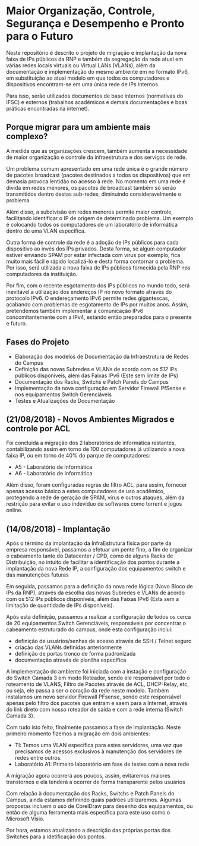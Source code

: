 # Maior Organização, Controle, Segurança e Desempenho e Pronto para o Futuro

Neste repositório é descrito o projeto de migração e implantação da nova faixa de IPs públicos
da RNP e também da segregação da rede atual em várias redes locais virtuais ou Virtual LANs (VLANs),
além da documentação e implementação do mesmo ambiente em no formato IPv6, em substituição ao atual 
modelo em que todos os computadores e dispositivos encontram-se em uma única rede de IPs internos.

Para isso, serão utilizados documentos de base internos (normativas do IFSC) e externos (trabalhos 
acadêmicos e demais documentações e boas práticas encontradas na internet).

## Porque migrar para um ambiente mais complexo?
A medida que as organizações crescem, também aumenta a necessidade de maior organização e controle da infraestrutura e dos serviços de rede.

Um problema comum apresentado em uma rede única é o grande número de pacotes broadcast (pacotes destinados a todos os dispositivos) que em demasia provoca lentidão no acesso à rede. No momento em uma rede é divida em redes menores, os pacotes de broadcast também só serão transmitidos dentro destas sub-redes, diminuindo consideravelmente o problema.

Além disso, a subdivisão em redes menores permite maior controle, facilitando identificar o IP de origem de determinado problema. Um exemplo é colocando todos os computadores de um laboratório de informática dentro de uma VLAN específica.

Outra forma de controle da rede é a adoção de IPs públicos para cada dispositivo ao invés dos IPs privados. Desta forma, se algum computador estiver enviando SPAM por estar infectada com vírus por exemplo, fica muito mais fácil e rápido localizá-lo e desta forma contornar o problema. Por isso, será utilizada a nova faixa de IPs públicos fornecida pela RNP nos computadores da instituição. 

Por fim, com o recente esgotamento dos IPs públicos no mundo todo, será inevitável a utilização dos endereços IP no novo formato através do protocolo IPv6. O endereçamento IPv6 permite redes gigantescas, acabando com problemas de esgotamento de IPs por muitos anos. Assim, pretendemos também implementar a comunicação IPv6 concomitantemente com a IPv4, estando então preparados para o presente e futuro.

## Fases do Projeto 
* Elaboração dos modelos de Documentação da Infraestrutura de Redes do Campus
* Definição das novas Subredes e VLANs de acordo com os _512_ IPs públicos disponíveis, além das Faixas IPv6 (Este sem limite de IPs)
* Documentação dos Racks, Switchs e Patch Panels do Campus
* Implementação da nova configuração em Servidor Firewall PfSense e nos equipamentos Switch Gerenciáveis
* Testes e Atualizações de Documentação



## (21/08/2018) - Novos Ambientes Migrados e controle por ACL 

Foi concluida a migração dos 2 laboratórios de informática restantes, contabilizando assim em torno de 100 computadores já utilizando a nova faixa IP, ou em torno de 40% do parque de computadores:
- A5 - Laboratório de Informática
- A6 - Laboratório de Informática

Além disso, foram configuradas regras de filtro ACL, para assim, fornecer apenas acesso básico a estes computadores de uso acadêmico, protegendo a rede de geração de SPAM, vírus e outros ataques, além da restrição para evitar o uso indevíduo de softwares como torrent e jogos online.



## (14/08/2018) - Implantação 

Após o término da implantação da InfraEstrutura física por parte da empresa responsável, passamos a efetuar um pente fino, a fim de organizar o cabeamento tanto do Datacenter / CPD, como de alguns Racks de Distribuição, no intuito de facilitar a identificação dos pontos durante a implantação da nova Rede IP, a configuração dos equipamentos switch e das manutenções futuras

Em seguida, passamos para a definição da nova rede lógica (Novo Bloco de IPs da RNP), através da escolha das novas Subredes e VLANs de acordo com os 512 IPs públicos disponíveis, além das Faixas IPv6 (Esta sem a limitação de quantidade de IPs disponíveis).

Após esta definição, passamos a realizar a configuração de todos os cerca de 20 equipamentos  Switch Gerenciáveis, responsáveis por concentrar o cabeamento estruturado do campus, onde esta configuração inclui:
- definição de usuários/senhas de acesso através de SSH / Telnet seguro
- criação das VLANs definidas anteriormente
- definição de portas tronco de forma padronizada
- documentação através de planílha específica
 
A implementação do ambiente foi iniciada com a instação e configuração do Switch Camada 3 em modo Roteador, sendo ele responsável por todo o roteamento de VLANS, Filtro de Pacotes através de ACL, DHCP-Relay, etc, ou seja, ele passa a ser o coração da rede neste modelo. 
Também instalamos um novo servidor Firewall PFsense, sendo este responsável apenas pelo filtro dos pacotes que entram e saem para a Internet, através do link direto com nosso roteador de saída e com a rede interna (Switch Camada 3).

Com tudo isto feito, finalmente passamos a fase de implantação. Neste primeiro momento fizemos a migração em dois ambientes:
- TI: Temos uma VLAN específica para estes servidores, uma vez que precisamos de acessos exclusivos à manutenção dos servidores de redes entre outros.
- Laboratório A1: Primeiro laboratório em fase de testes com a nova rede

A migração agora ocorrerá aos poucos, assim, evitaremos maiores transtornos e ela tenderá a ocorrer de forma transparente pelos usuários


Com relação à documentação dos Racks, Switchs e Patch Panels do Campus, ainda estamos definindo quais padrões utilizaremos. Algumas propostas incluem o uso de CorelDraw para desenho dos equipamentos, ou então de alguma ferramenta mais específica para este uso como o Microsoft Visio.

Por hora, estamos atualizando a descrição das próprias portas dos Switches para a idetificação dos pontos.


